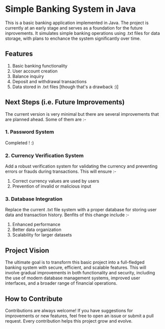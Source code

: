 # **Simple Banking System in Java**

This is a basic banking application implemented in Java. The project is currently at an early stage and serves as a foundation for the future inprovements.
It simulates simple banking operations using .txt files for data storage, with plans to enchance the system significantly over time.

## Features

1) Basic banking functionality
2) User account creation
3) Balance inquiry
4) Deposit and withdrawal transactions
5) Data stored in .txt files [though that's a drawback :)]

## Next Steps (i.e. Future Improvements)

The current version is very minimal but there are several improvements
that are planned ahead. Some of them are :-

### 1. Password System

Completed ! :)

### 2. Currency Verification System

Add a robust verification system for validating the currency and preventing
errors or frauds during transactions. This will ensure :-

1) Correct currency values are used by users
2) Prevention of invalid or malicious input

### 3. Database Integration

Replace the current .txt file system with a proper database for storing user data and transaction history.
Benfits of this change include :-

1) Enhanced performance
2) Better data organization
3) Scalability for larger datasets

## Project Vision

The ultimate goal is to transform this basic project into a full-fledged banking system with secure, efficient, and scalable features. This will involve gradual improvements in both functionality and security, including the use of modern database management systems, improved user interfaces, and a broader range of financial operations.

## How to Contribute

Contributions are always welcome! If you have suggestions for improvements or new features, feel free to open an issue or submit a pull request. Every contribution helps this project grow and evolve.
